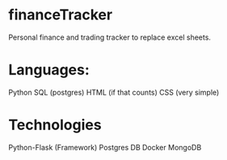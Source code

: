 # financeTracker
Personal finance and trading tracker to replace excel sheets.

# Languages:
Python
SQL (postgres)
HTML (if that counts)
CSS (very simple)

# Technologies
Python-Flask (Framework)
Postgres DB
Docker
MongoDB


